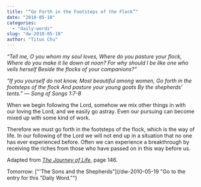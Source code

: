 ```yaml
---
title: "“Go Forth in the Footsteps of the Flock”"
date: "2010-05-18"
categories: 
  - "daily-words"
slug: "dw-2010-05-18"
author: "Titus Chu"
---
```


_“Tell me, O you whom my soul loves, Where do you pasture your flock, Where do you make it lie down at noon? For why should I be like one who veils herself Beside the flocks of your companions?”_

_“If you yourself do not know, Most beautiful among women, Go forth in the footsteps of the flock And pasture your young goats By the shepherds’ tents.” — Song of Songs 1:7-8_

When we begin following the Lord, somehow we mix other things in with our loving the Lord, and we easily go astray. Even our pursuing can become mixed up with some kind of work.

Therefore we must go forth in the footsteps of the flock, which is the way of life. In our following of the Lord we will not end up in a situation that no one has ever experienced before. Often we can experience a breakthrough by receiving the riches from those who have passed on in this way before us.

Adapted from [_The Journey of Life_](/book-journey-of-life "Go to the listing for this book."), page 146.

Tomorrow: ["'The Sons and the Shepherds"](/dw-2010-05-19 "Go to the entry for this "Daily Word."")
